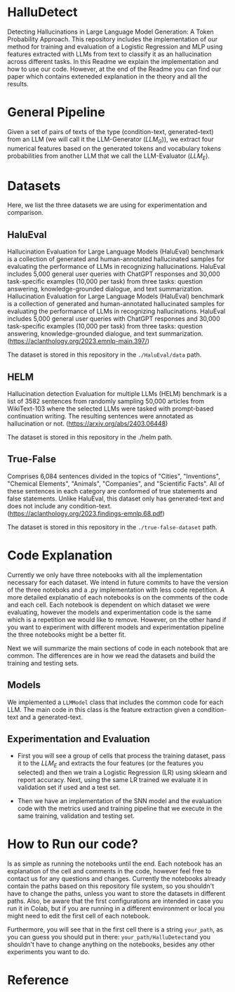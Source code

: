 # HalluDetect
Detecting Hallucinations in Large Language Model Generation: A Token Probability Approach. This repository includes the implementation of our method for training and evaluation of a Logistic Regression and MLP using features extracted with LLMs from text to classify it as an hallucination across different tasks. In this Readme we explain the implementation and how to use our code. However, at the end of the Readme you can find our paper which contains exteneded explanation in the theory and all the results.

# General Pipeline
Given a set of pairs of texts of the type (condition-text, generated-text) from an LLM (we will call it the LLM-Generator ($LLM_G$)), we extract four numerical features based on the generated tokens and vocabulary tokens probabilities from another LLM that we call the LLM-Evaluator ($LLM_E$).

# Datasets
Here, we list the three datasets we are using for experimentation and comparison.

## HaluEval
Hallucination Evaluation for Large Language Models (HaluEval) benchmark is a collection of generated and human-annotated hallucinated samples for evaluating the performance of LLMs in recognizing hallucinations. HaluEval includes 5,000 general user queries with ChatGPT responses and 30,000 task-specific examples (10,000 per task) from three tasks: question answering, knowledge-grounded dialogue, and text summarization. Hallucination Evaluation for Large Language Models (HaluEval) benchmark is a collection of generated and human-annotated hallucinated samples for evaluating the performance of LLMs in recognizing hallucinations. HaluEval includes 5,000 general user queries with ChatGPT responses and 30,000 task-specific examples (10,000 per task) from three tasks: question answering, knowledge-grounded dialogue, and text summarization. (https://aclanthology.org/2023.emnlp-main.397/) 

The dataset is stored in this repository in the `./HaluEval/data` path.

## HELM
Hallucination detection Evaluation for multiple LLMs (HELM) benchmark is a list of 3582 sentences from randomly sampling 50,000 articles from WikiText-103 where the selected LLMs were tasked with prompt-based continuation writing. The resulting sentences were annotated as hallucination or not. (https://arxiv.org/abs/2403.06448)

The dataset is stored in this repository in the ./helm path.

## True-False
Comprises 6,084 sentences divided in the topics of "Cities", "Inventions", "Chemical Elements", "Animals", "Companies", and "Scientific Facts". All of these sentences in each category are conformed of true statements and false statements. Unlike HaluEval, this dataset only has generated-text and does not include any condition-text. (https://aclanthology.org/2023.findings-emnlp.68.pdf)

The dataset is stored in this repository in the `./true-false-dataset` path.

# Code Explanation
Currently we only have three notebooks with all the implementation necessary for each dataset. We intend in future commits to have the version of the three noteboks and a .py implementation with less code repetition. A more detailed explanatio of each notebooks is on the comments of the code and each cell. Each notebook is dependent on which dataset we were evaluating, however the models and experimentation code is the same which is a repetition we would like to remove. However, on the other hand if you want to experiment with different models and experimentation pipeline the three notebooks might be a better fit.

Next we will summarize the main sections of code in each notebook that are common. The differences are in how we read the datasets and build the training and testing sets. 

## Models
We implemented a `LLMModel` class that includes the common code for each LLM. The main code in this class is the feature extraction given a condition-text and a generated-text.

## Experimentation and Evaluation
- First you will see a group of cells that process the training dataset, pass it to the $LLM_E$ and extracts the four features (or the features you selected) and then we train a Logistic Regression (LR) using sklearn and report accuracy. Next, using the same LR trained we evaluate it in validation set if used and a test set.

- Then we have an implementation of the SNN model and the evaluation code with the metrics used and training pipeline that we execute in the same training, validation and testing set.

# How to Run our code?
Is as simple as running the notebooks until the end. Each notebook has an explanation of the cell and comments in the code, however feel free to contact us for any questions and changes.
Currently the notebooks already contain the paths based on this repository file system, so you shouldn't have to change the paths, unless you want to store the datasets in different paths. Also, be aware that the first configurations are intended in case you run it in Colab, but if you are running in a different environment or local you might need to edit the first cell of each notebook.

Furthermore, you will see that in the first cell there is a string `your_path`, as you can guess you should put in there: `your_path/HalluDetect`and you shouldn't have to change anything on the notebooks, besides any other experiments you want to do.

# Reference





